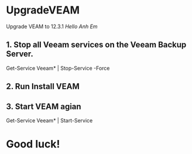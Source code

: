 # UpgradeVEAM
Upgrade VEAM to 12.3.1
_Hello Anh Em_

## 1. Stop all Veeam services on the Veeam Backup Server.

   Get-Service Veeam* | Stop-Service -Force

## 2. Run Install VEAM 

## 3. Start VEAM agian

   Get-Service Veeam* | Start-Service

# Good luck!
